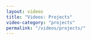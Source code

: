 ```yaml
---
layout: videos
title: "Videos: Projects"
video-category: "projects"
permalink: "/videos/projects/"
---
```

